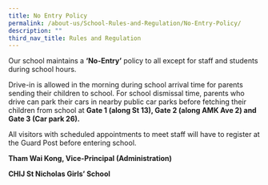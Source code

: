 ```yaml
---
title: No Entry Policy
permalink: /about-us/School-Rules-and-Regulation/No-Entry-Policy/
description: ""
third_nav_title: Rules and Regulation
---
```

Our school maintains a **‘No-Entry’** policy to all except for staff and students during school hours.

Drive-in is allowed in the morning during school arrival time for parents sending their children to school. For school dismissal time, parents who drive can park their cars in nearby public car parks before fetching their children from school at **Gate 1 (along St 13), Gate 2 (along AMK Ave 2) and Gate 3 (Car park 26).**

All visitors with scheduled appointments to meet staff will have to register at the Guard Post before entering school.


**Tham Wai Kong, Vice-Principal (Administration)**

**CHIJ St Nicholas Girls’ School**
